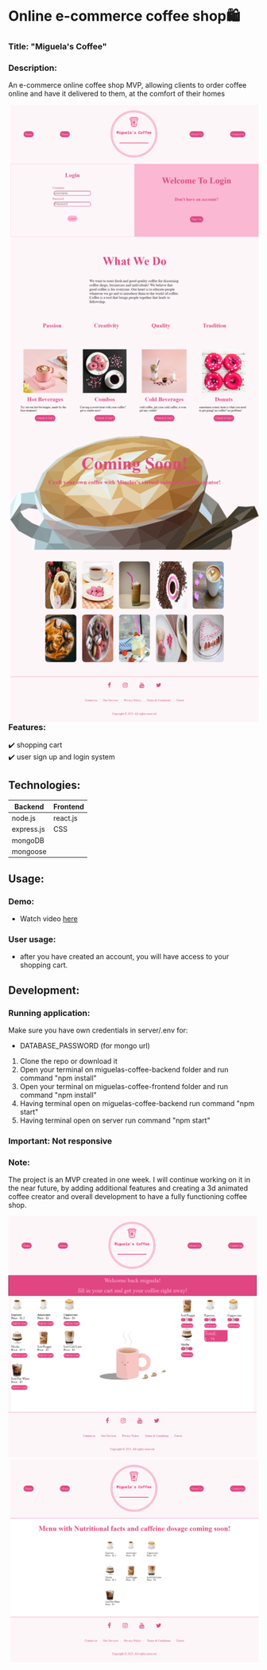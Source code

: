 # Online e-commerce coffee shop:shopping:

### Title: "Miguela's Coffee" 

### Description:
An e-commerce online coffee shop MVP, allowing clients to order coffee online and have it delivered to them, at the comfort of their homes</br>

<img src="https://github.com/Vreij-Lal/MVP-Miguela-s-Coffee/blob/main/homepage.png" width = '500' align = "right"/>

### Features:
:heavy_check_mark: shopping cart </br>
:heavy_check_mark: user sign up and login system </br>

## Technologies: 

|Backend | Frontend |
| --- | --- |
| node.js | react.js |
| express.js |CSS|
| mongoDB | | 
|mongoose| |

## Usage: 

### Demo:
- Watch video [here](https://www.youtube.com/watch?v=MIGB2e_fzfM&t=3s)

### User usage:
- after you have created an account, you will have access to your shopping cart.

## Development:

### Running application:
Make sure you have own credentials in server/.env for:
- DATABASE_PASSWORD  (for mongo url)

1. Clone the repo or download it
2. Open your terminal on miguelas-coffee-backend folder and run command "npm install"
3. Open your terminal on miguelas-coffee-frontend folder and run command "npm install"
4. Having terminal open on miguelas-coffee-backend  run command "npm start"
5. Having terminal open on server run command "npm start"

### Important: Not responsive

### Note: 
The project is an MVP created in one week. I will continue working on it in the near future, by adding additional features and creating a 3d animated coffee creator and overall development to have a fully functioning coffee shop.

<img src="https://github.com/Vreij-Lal/MVP-Miguela-s-Coffee/blob/main/cart.png" width = '500'/>
<img src="https://github.com/Vreij-Lal/MVP-Miguela-s-Coffee/blob/main/menu.png" width = '500' align = "right"/>
